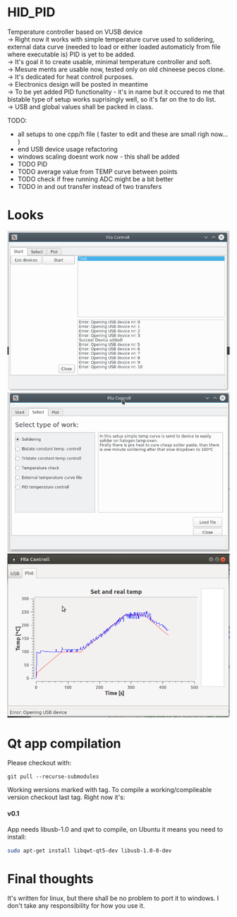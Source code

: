 HID_PID
=======

Temperature controller based on VUSB device  
→ Right now it works with simple temperature curve used to solidering, external data curve (needed to load or either loaded automaticly from file where executable is) PID is yet to be added.  
→ It's goal it to create usable, minimal temperature controller and soft.  
→ Mesure ments are usable now, tested only on old chineese pecos clone.  
→ It's dedicated for heat controll purposes.  
→ Electronics design will be posted in meantime  
→ To be yet added PID functionality - it's in name but it occured to me that bistable type of setup works suprisingly well, so it's far on the to do list.  
→ USB and global values shall be packed in class.  

TODO:  
* all setups to one cpp/h file ( faster to edit and these are small righ now... )  
* end USB device usage refactoring 
* windows scaling doesnt work now - this shall be added
* TODO PID
* TODO average value from TEMP curve between points
* TODO check if free running ADC might be a bit better
* TODO in and out transfer instead of two transfers
 
Looks
========
![selection](https://raw.githubusercontent.com/pholat/HID_PID/master/in_work1.png)
![selection](https://raw.githubusercontent.com/pholat/HID_PID/master/in_work2.png)
![chart](https://raw.githubusercontent.com/pholat/HID_PID/master/itsworking.png)

Qt app compilation
========
Please checkout with:
```
git pull --recurse-submodules
```
Working wersions marked with tag. To compile a working/compileable version checkout last tag. Right now it's:  
#### v0.1
App needs libusb-1.0 and qwt to compile, on Ubuntu it means you need to install:
```bash
sudo apt-get install libqwt-qt5-dev libusb-1.0-0-dev  
```

Final thoughts
=======
It's written for linux, but there shall be no problem to port it to windows.
I don't take any responsibility for how you use it.
